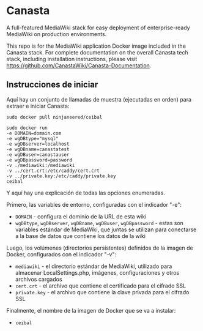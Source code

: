 # Canasta
A full-featured MediaWiki stack for easy deployment of enterprise-ready MediaWiki on production environments.

This repo is for the MediaWiki application Docker image included in the Canasta stack. For complete documentation on the overall Canasta tech stack, including installation instructions, please visit https://github.com/CanastaWiki/Canasta-Documentation.

## Instrucciones de iniciar
Aquí hay un conjunto de llamadas de muestra (ejecutadas en orden) para extraer e iniciar Canasta:
```
sudo docker pull ninjaneered/ceibal
```

```
sudo docker run
-e DOMAIN=domain.com
-e wgDBtype="mysql"
-e wgDBserver=localhost
-e wgDBname=canastatest
-e wgDBuser=canastauser
-e wgDBpassword=password
-v ./mediawiki:/mediawiki
-v ../cert.crt:/etc/caddy/cert.crt
-v ../private.key:/etc/caddy/private.key
ceibal
```

Y aquí hay una explicación de todas las opciones enumeradas.

Primero, las variables de entorno, configuradas con el indicador "-e":
- `DOMAIN` - configura el dominio de la URL de esta wiki
- `wgDBtype`, `wgDBserver`, `wgDBname`, `wgDBuser`, `wgDBpassword` - estas son variables estándar de MediaWiki, que juntas se utilizan para conectarse a la base de datos que contiene los datos de la wiki

Luego, los volúmenes (directorios persistentes) definidos de la imagen de Docker, configurados con el indicador "-v":
- `mediawiki` - el directorio estándar de MediaWiki, utilizado para almacenar LocalSettings.php, imágenes, configuraciones y otros archivos cargados
- `cert.crt` - el archivo que contiene el certificado para el cifrado SSL
- `private.key` -  el archivo que contiene la clave privada para el cifrado SSL

Finalmente, el nombre de la imagen de Docker que se va a instalar:
- `ceibal`
